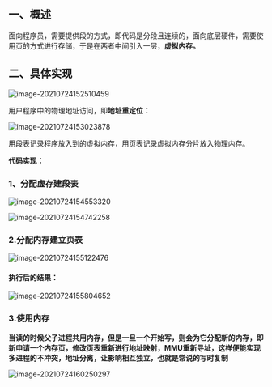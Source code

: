 ## 一、概述

面向程序员，需要提供段的方式，即代码是分段且连续的，面向底层硬件，需要使用页的方式进行存储，于是在两者中间引入一层，**虚拟内存。**

## 二、具体实现

![image-20210724152510459](https://gitee.com/wang_chunfeng/pic-go/raw/master/img/20210724152512.png)

用户程序中的物理地址访问，即**地址重定位：**

![image-20210724153023878](https://gitee.com/wang_chunfeng/pic-go/raw/master/img/20210724153025.png)

用段表记录程序放入到的虚拟内存，用页表记录虚拟内存分片放入物理内存。

**代码实现：**

### **1、分配虚存建段表**

![image-20210724154553320](https://gitee.com/wang_chunfeng/pic-go/raw/master/img/20210724154554.png)

![image-20210724154742258](https://gitee.com/wang_chunfeng/pic-go/raw/master/img/20210724154743.png)

### **2.分配内存建立页表**

![image-20210724155122476](https://gitee.com/wang_chunfeng/pic-go/raw/master/img/20210724155124.png)

#### 执行后的结果：

![image-20210724155804652](https://gitee.com/wang_chunfeng/pic-go/raw/master/img/20210724155806.png)

### **3.使用内存**

**当读的时候父子进程共用内存，但是一旦一个开始写，则会为它分配新的内存，即新申请一个内存页，修改页表重新进行地址映射，MMU重新寻址，这样便能实现多进程的不冲突，地址分离，让影响相互独立，也就是常说的写时复制**

![image-20210724160250297](https://gitee.com/wang_chunfeng/pic-go/raw/master/img/20210724160252.png)

